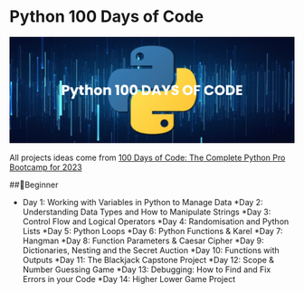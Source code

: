 # Python 100 Days of Code

![python](./banner.png)

All projects ideas come from [100 Days of Code: The Complete Python Pro Bootcamp for 2023](https://www.udemy.com/course/100-days-of-code/)


##🔰Beginner

- Day 1: Working with Variables in Python to Manage Data
*Day 2: Understanding Data Types and How to Manipulate Strings
*Day 3: Control Flow and Logical Operators
*Day 4: Randomisation and Python Lists
*Day 5: Python Loops
*Day 6: Python Functions & Karel
*Day 7: Hangman
*Day 8: Function Parameters & Caesar Cipher
*Day 9: Dictionaries, Nesting and the Secret Auction
*Day 10: Functions with Outputs
*Day 11: The Blackjack Capstone Project
*Day 12: Scope & Number Guessing Game
*Day 13: Debugging: How to Find and Fix Errors in your Code
*Day 14: Higher Lower Game Project
